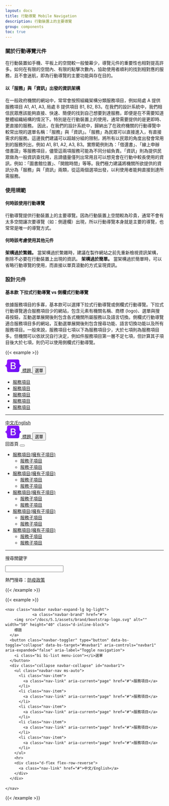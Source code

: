 ```yaml
---
layout: docs
title: 行動導覽 Mobile Navigation
description: 行動裝置上的主要導覽
group: components
toc: true
---
```


### 關於行動導覽元件

在行動裝置如手機、平板上的空間較一般螢幕少，導覽元件的重要性也相對提高許多。如何在有限的空間內、有限的點擊次數內，協助使用者順利的找到相對應的服務，且不會迷航，即為行動導覽的主要功能與存在目的。

#### 以「服務」與「資訊」出發的資訊架構

在一般政府機關的網站中，常常會按照組織架構分類服務項目，例如局處 A 提供服務項目 A1, A1, A3, 局處 B 提供項目 B1, B2, B3。在我們的設計系統中，我們相信民眾應該能夠直接、快速、簡便的找到自己想要到達服務，即便是在不需要知道整體組織結構的情況下。特別是在行動裝置上的使用，通常需要提供的是更即時、更直接的服務。
因此，在我們的設計系統中，歸納出了在政府機關的行動導覽中較常出現的選單名稱：「服務」與「資訊」。「服務」為民眾可以直接進入，有直接需求的服務。這邊我們建議可以超越分組的限制，將所有以民眾的角度出發會常用到的服務列出，例如 A1, B1, A2, A3, B3。實際範例則為：「借還書」、「線上申辦借書證」等服務項目，儘管這兩項服務可能為不同分組負責。「資訊」則為提供民眾做為一般資訊查找用，且請儘量僅列出常用且可以想見會在行動中較長使用的資訊，例如：「圖書館位置」、「開館時間」等等。我們極力建議將機關所欲提供的資訊分為「服務」與「資訊」兩類，從這兩個選項出發，以利使用者能夠直接到達所需服務。

### 使用規範

#### 何時該使用行動導覽

行動導覽提供行動裝置上的主要導覽。因為行動裝置上空間較為珍貴，通常不會有太多空間讓次要導覽（如：側邊欄）出現，所以行動導覽本身就是主要的導覽，也常常是唯一的導覽方式。

#### 何時該考慮使用其他元件

**架構過於繁雜。** 當架構過於繁雜時，建議在製作網站之前先重新檢視資訊架構，刪除不必要在行動裝置上出現的資訊。
**架構過於簡單。** 當架構過於簡單時，可以省略行動導覽的使用，而直接以單頁滾動的方式呈現資訊。

### 設計元件

#### 基本款 下拉式行動導覽 vs 側欄式行動導覽

依據服務項目的多寡，基本款可以選擇下拉式行動導覽或側欄式行動導覽。下拉式行動導覽適合服務項目少的網站，包含元素有機關名稱、商標 (logo)、選單與搜尋按鈕，互動選單展開後則包含各式機關所屬服務以及語言切換。側欄式行動導覽適合服務項目多的網站，互動選單展開後則包含搜尋功能、語言切換功能以及所有服務項目。一般來說，服務項目七項以下為服務項目少，大於七項則為服務項目多。但機關可以依狀況自行決定，例如件服務項目第一層不足七項，但計算其子項目後大於七項，則仍可以使用側欄式行動導覽。

{{< example >}}

<div class="row">
  <div class="col-md-6">
    <nav class="navbar bg-light">
      <a class="navbar-brand" href="#">
        <img src="/docs/5.1/assets/brand/bootstrap-logo.svg" alt="" width="50" height="40" class="d-inline-block">
        標題
      </a>
      <button class="navbar-toggler" type="button" data-bs-toggle="collapse" data-bs-target="#navbar1" aria-controls="navbar1" aria-expanded="false" aria-label="Toggle navigation">
        <i class="bi bi-list menu-icon"></i>選單
      </button>
      <div class="collapse navbar-collapse" id="navbar1">
        <ul class="navbar-nav ms-auto">
          <li class="nav-item">
            <a class="nav-link" aria-current="page" href="#">服務項目</a>
          </li>
          <li class="nav-item">
            <a class="nav-link" aria-current="page" href="#">服務項目</a>
          </li>
          <li class="nav-item">
            <a class="nav-link" aria-current="page" href="#">服務項目</a>
          </li>
          <li class="nav-item">
            <a class="nav-link" aria-current="page" href="#">服務項目</a>
          </li>
          <li class="nav-item">
            <a class="nav-link" aria-current="page" href="#">服務項目</a>
          </li>
        </ul>
        <hr>
        <div class="d-flex flex-row-reverse">
          <a class="nav-link" href="#">中文/English</a>
        </div>
      </div>
    </nav>
  </div>
  <div class="col-md-6">
    <nav class="navbar bg-light">
      <a class="navbar-brand" href="#">
        <img src="/docs/5.1/assets/brand/bootstrap-logo.svg" alt="" width="50" height="40" class="d-inline-block">
        標題
      </a>
      <button class="navbar-toggler" type="button" data-bs-toggle="offcanvas" data-bs-target="#offcanvasNavbar" aria-controls="offcanvasNavbar">
        <i class="bi bi-list menu-icon"></i>選單
      </button>
      <div class="offcanvas offcanvas-end" tabindex="-1" id="offcanvasNavbar" aria-labelledby="offcanvasNavbarLabel">
        <div class="offcanvas-header">
          <a class="offcanvas-title" id="offcanvasNavbarLabel"><i class="bi bi-house-fill icon"></i>回首頁</a>
          <button type="button" class="btn-close btn-close-white  text-reset" data-bs-dismiss="offcanvas" aria-label="Close"></button>
        </div>
        <div class="offcanvas-body">
          <ul class="navbar-nav justify-content-end flex-grow-1">
            <li class="nav-item dropdown">
              <a class="nav-link dropdown-toggle" href="#" id="Dropdown1" role="button" data-bs-toggle="dropdown" aria-expanded="false">
                服務項目(擁有子項目)
              </a>
              <ul class="dropdown-menu" aria-labelledby="Dropdown1">
                <li><a class="dropdown-item" href="#">服務子項目</a></li>
                <li><a class="dropdown-item" href="#">服務子項目</a></li>
              </ul>
            </li>
            <li class="nav-item dropdown">
              <a class="nav-link dropdown-toggle" href="#" id="Dropdown2" role="button" data-bs-toggle="dropdown" aria-expanded="false">
                服務項目(擁有子項目)
              </a>
              <ul class="dropdown-menu" aria-labelledby="Dropdown2">
                <li><a class="dropdown-item" href="#">服務子項目</a></li>
                <li><a class="dropdown-item" href="#">服務子項目</a></li>
              </ul>
            </li>
            <li class="nav-item dropdown">
              <a class="nav-link dropdown-toggle" href="#" id="Dropdown3" role="button" data-bs-toggle="dropdown" aria-expanded="false">
                服務項目(擁有子項目)
              </a>
              <ul class="dropdown-menu" aria-labelledby="Dropdown3">
                <li><a class="dropdown-item" href="#">服務子項目</a></li>
                <li><a class="dropdown-item" href="#">服務子項目</a></li>
              </ul>
            </li>
            <li class="nav-item dropdown">
              <a class="nav-link dropdown-toggle" href="#" id="Dropdown4" role="button" data-bs-toggle="dropdown" aria-expanded="false">
                服務項目(擁有子項目)
              </a>
              <ul class="dropdown-menu" aria-labelledby="Dropdown4">
                <li><a class="dropdown-item" href="#">服務子項目</a></li>
                <li><a class="dropdown-item" href="#">服務子項目</a></li>
              </ul>
            </li>
            <li class="nav-item dropdown">
              <a class="nav-link dropdown-toggle" href="#" id="Dropdown5" role="button" data-bs-toggle="dropdown" aria-expanded="false">
                服務項目(擁有子項目)
              </a>
              <ul class="dropdown-menu" aria-labelledby="Dropdown5">
                <li><a class="dropdown-item" href="#">服務子項目</a></li>
                <li><a class="dropdown-item" href="#">服務子項目</a></li>
              </ul>
            </li>
          </ul>
          <hr>
          <p>搜尋關鍵字</p>
          <div class="input-group">
            <input type="text" class="form-control" placeholder="" aria-label="Search">
            <span class="input-group-text"><i class="bi bi-search"></i></span>
          </div>
          <p>熱門搜尋：<a href="#">防疫政策</a></p>
        </div>
      </div>
    </nav>
  </div>
</div>
{{< /example >}}

{{< example >}}

<div class="row">

    <nav class="navbar navbar-expand-lg bg-light">
                <a class="navbar-brand" href="#">
        <img src="/docs/5.1/assets/brand/bootstrap-logo.svg" alt="" width="50" height="40" class="d-inline-block">
        標題
      </a>
      <button class="navbar-toggler" type="button" data-bs-toggle="collapse" data-bs-target="#navbar1" aria-controls="navbar1" aria-expanded="false" aria-label="Toggle navigation">
        <i class="bi bi-list menu-icon"></i>選單
      </button>
      <div class="collapse navbar-collapse" id="navbar1">
        <ul class="navbar-nav ms-auto">
          <li class="nav-item">
            <a class="nav-link" aria-current="page" href="#">服務項目</a>
          </li>
          <li class="nav-item">
            <a class="nav-link" aria-current="page" href="#">服務項目</a>
          </li>
          <li class="nav-item">
            <a class="nav-link" aria-current="page" href="#">服務項目</a>
          </li>
          <li class="nav-item">
            <a class="nav-link" aria-current="page" href="#">服務項目</a>
          </li>
          <li class="nav-item">
            <a class="nav-link" aria-current="page" href="#">服務項目</a>
          </li>
        </ul>
        <hr>
        <div class="d-flex flex-row-reverse">
          <a class="nav-link" href="#">中文/English</a>
        </div>
      </div>

    </nav>

</div>

{{< /example >}}
